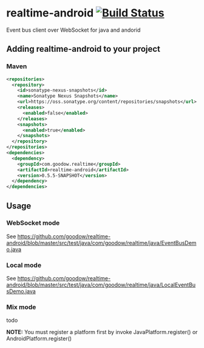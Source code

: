 realtime-android [![Build Status](https://travis-ci.org/goodow/realtime-android.svg?branch=master)](https://travis-ci.org/goodow/realtime-android)
================

Event bus client over WebSocket for java and andorid

## Adding realtime-android to your project

### Maven

```xml
<repositories>
  <repository>
    <id>sonatype-nexus-snapshots</id>
    <name>Sonatype Nexus Snapshots</name>
    <url>https://oss.sonatype.org/content/repositories/snapshots</url>
    <releases>
      <enabled>false</enabled>
    </releases>
    <snapshots>
      <enabled>true</enabled>
    </snapshots>
  </repository>
</repositories>
<dependencies>
  <dependency>
    <groupId>com.goodow.realtime</groupId>
    <artifactId>realtime-android</artifactId>
    <version>0.5.5-SNAPSHOT</version>
  </dependency>
</dependencies>
```

## Usage

### WebSocket mode
See https://github.com/goodow/realtime-android/blob/master/src/test/java/com/goodow/realtime/java/EventBusDemo.java

### Local mode
See https://github.com/goodow/realtime-android/blob/master/src/test/java/com/goodow/realtime/java/LocalEventBusDemo.java

### Mix mode
todo

**NOTE:** You must register a platform first by invoke JavaPlatform.register() or AndroidPlatform.register()
